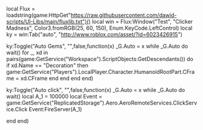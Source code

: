local Flux = loadstring(game:HttpGet"https://raw.githubusercontent.com/dawid-scripts/UI-Libs/main/fluxlib.txt")()
local win = Flux:Window("Test", "Clicker Madness", Color3.fromRGB(25, 60, 150), Enum.KeyCode.LeftControl)
local ky = win:Tab("auto", "http://www.roblox.com/asset/?id=6023426915")
 
ky:Toggle("Auto Gems", "",false,function(x)
_G.Auto = x
while _G.Auto do wait()
for _, xd in pairs(game:GetService("Workspace").ScriptObjects:GetDescendants()) do
if xd.Name == "Decoration" then
game:GetService("Players").LocalPlayer.Character.HumanoidRootPart.CFrame = xd.CFrame
end
end
end
end)
 
ky:Toggle("Auto click", "",false,function(x)
_G.Auto = x
while _G.Auto do wait()
local A_1 = 100000
local Event = game:GetService("ReplicatedStorage").Aero.AeroRemoteServices.ClickService.Click
Event:FireServer(A_1)
 
end
end)
 
